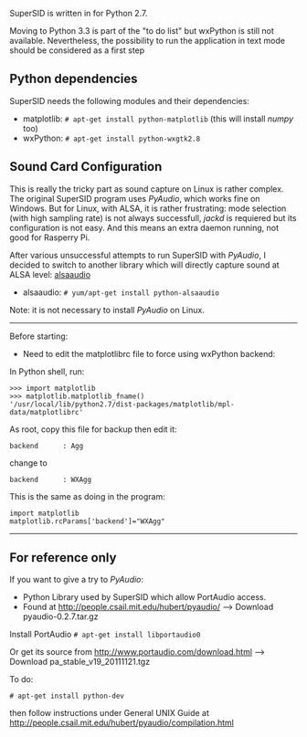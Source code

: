 
SuperSID is written in for Python 2.7.

Moving to Python 3.3 is part of the "to do list" but wxPython is still  not available. Nevertheless, the possibility to run the application in text mode should be considered as a first step

Python dependencies
-------------------

SuperSID needs the following modules and their dependencies:

 - matplotlib: ``# apt-get install python-matplotlib`` (this will install *numpy* too)
 - wxPython: ``# apt-get install python-wxgtk2.8``


Sound Card Configuration
------------------------

This is really the tricky part as sound capture on Linux is rather complex. The original SuperSID program uses *PyAudio*, which works fine on Windows. But for Linux, with ALSA, it is rather frustrating: mode selection (with high sampling rate) is not always successfull, *jackd* is requiered but its configuration is not easy. And this means an extra daemon running, not good for Rasperry Pi.

After various unsuccessful attempts to run SuperSID with *PyAudio*, I decided to switch to another library which will directly capture sound at ALSA level: [alsaaudio](http://pyalsaaudio.sourceforge.net/)

 - alsaaudio: ``# yum/apt-get install python-alsaaudio``

Note: it is not necessary to install *PyAudio* on Linux.

-----

Before starting:
- Need to edit the matplotlibrc file to force using wxPython backend:

In Python shell, run:

    >>> import matplotlib
    >>> matplotlib.matplotlib_fname()
    '/usr/local/lib/python2.7/dist-packages/matplotlib/mpl-data/matplotlibrc'

As root, copy this file for backup then edit it:

    backend      : Agg
change to

    backend      : WXAgg


This is the same as doing in the program:

    import matplotlib
    matplotlib.rcParams['backend']="WXAgg"
    
------
For reference only
------------------

If you want to give a try to *PyAudio*:

- Python Library used by SuperSID which allow PortAudio access.
- Found at http://people.csail.mit.edu/hubert/pyaudio/
 --> Download pyaudio-0.2.7.tar.gz

Install PortAudio  ``# apt-get install libportaudio0``

Or get its source from http://www.portaudio.com/download.html
 --> Download pa_stable_v19_20111121.tgz

To do:

``# apt-get install python-dev``

then follow instructions under General UNIX Guide at 
http://people.csail.mit.edu/hubert/pyaudio/compilation.html
